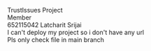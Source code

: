 TrustIssues Project<br>
Member<br>
652115042 Latcharit Srijai<br>
I can't deploy my project so i don't have any url<br>
Pls only check file in main branch
